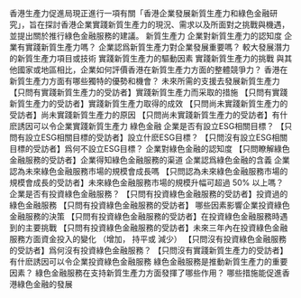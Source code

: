 香港生產力促進局現正進行一項有關「香港企業發展新質生產力和綠色金融研究」，旨在探討香港企業實踐新質生產力的現況、需求以及所面對之挑戰與機遇，並提出關於推行綠色金融服務的建議。
新質生產力
企業對新質生產力的認知度
企業有實踐新質生產力嗎？
企業認爲新質生產力對企業發展重要嗎？
較大發展潛力的新質生產力項目或技術
實踐新質生產力的驅動因素
實踐新質生產力的挑戰
與其他國家或地區相比，企業如何評價香港在新質生產力方面的整體競爭力？
香港在新質生產力方面有哪些獨特的優勢和機會？
未來所需的支援去發展新質生產力
【只問有實踐新質生產力的受訪者】實踐新質生產力而采取的措施
【只問有實踐新質生產力的受訪者】實踐新質生產力取得的成效
【只問尚未實踐新質生產力的受訪者】尚未實踐新質生產力的原因
【只問尚未實踐新質生產力的受訪者】有什麽誘因可以令企業實踐新質生產力
綠色金融
企業是否有設立ESG相關目標？
【只問有設立ESG相關目標的受訪者】設立什麽ESG目標？
【只問沒有設立ESG相關目標的受訪者】爲何不設立ESG目標？
企業對綠色金融的認知度
【只問瞭解綠色金融服務的受訪者】企業得知綠色金融服務的渠道
企業認爲綠色金融的含義
企業認為未來綠色金融服務市場的規模會成長嗎
【只問認為未來綠色金融服務市場的規模會成長的受訪者】未來綠色金融服務市場的規模升幅可超過 50% 以上嗎？
企業是否有投資綠色金融服務？
【只問有投資綠色金融服務的受訪者】投資過的綠色金融服務
【只問有投資綠色金融服務的受訪者】 哪些因素影響企業投資綠色金融服務的決策
【只問有投資綠色金融服務的受訪者】在投資綠色金融服務時遇到的主要挑戰
【只問有投資綠色金融服務的受訪者】未來三年內在投資綠色金融服務方面資金投入的變化 （增加， 持平或 減少）
【只問沒有投資綠色金融服務的受訪者】爲何沒有投資綠色金融服務？
【只問沒有實踐新質生產力的受訪者】有什麽誘因可以令企業投資綠色金融服務
綠色金融服務是推動新質生產力的重要因素？
綠色金融服務在支持新質生產力方面發揮了哪些作用？
哪些措施能促進香港綠色金融的發展
